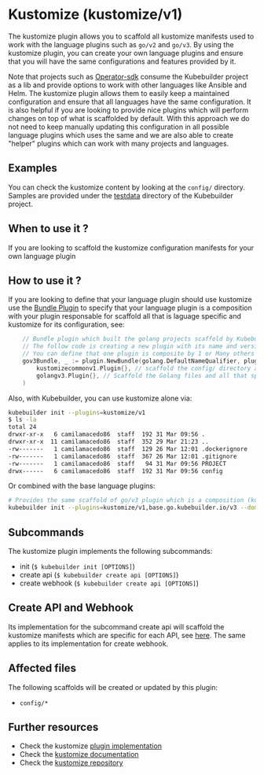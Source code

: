 # Kustomize (kustomize/v1)

The kustomize plugin allows you to scaffold all kustomize manifests used to work with the language plugins such as `go/v2` and `go/v3`. 
By using the kustomize plugin, you can create your own language plugins and ensure that you will have the same configurations 
and features provided by it. 

Note that projects such as [Operator-sdk][sdk] consume the Kubebuilder project as a lib and provide options to work with other languages
like Ansible and Helm. The kustomize plugin allows them to easily keep a maintained configuration and ensure that all languages have
the same configuration. It is also helpful if you are looking to provide nice plugins which will perform changes on top of
what is scaffolded by default. With this approach we do not need to keep manually updating this configuration in all possible language plugins
which uses the same and we are also
able to create "helper" plugins which can work with many projects and languages.

<aside class="note">
<h1>Examples</h1>

You can check the kustomize content by looking at the `config/` directory. Samples are provided under the [testdata][testdata]
directory of the Kubebuilder project.

</aside> 


## When to use it ?

If you are looking to scaffold the kustomize configuration manifests for your own language plugin 

## How to use it ?

If you are looking to define that your language plugin should use kustomize use the [Bundle Plugin][bundle]
to specify that your language plugin is a composition with your plugin responsable for scaffold
all that is laguage specific and kustomize for its configuration, see: 

```go
	// Bundle plugin which built the golang projects scaffold by Kubebuilder go/v3
	// The follow code is creating a new plugin with its name and version via composition
	// You can define that one plugin is composite by 1 or Many others plugins
	gov3Bundle, _ := plugin.NewBundle(golang.DefaultNameQualifier, plugin.Version{Number: 3},
		kustomizecommonv1.Plugin{}, // scaffold the config/ directory and all kustomize files
		golangv3.Plugin{}, // Scaffold the Golang files and all that specific for the language e.g. go.mod, apis, controllers
	)
```

Also, with Kubebuilder, you can use kustomize alone via:

```sh
kubebuilder init --plugins=kustomize/v1 
$ ls -la 
total 24
drwxr-xr-x   6 camilamacedo86  staff  192 31 Mar 09:56 .
drwxr-xr-x  11 camilamacedo86  staff  352 29 Mar 21:23 ..
-rw-------   1 camilamacedo86  staff  129 26 Mar 12:01 .dockerignore
-rw-------   1 camilamacedo86  staff  367 26 Mar 12:01 .gitignore
-rw-------   1 camilamacedo86  staff   94 31 Mar 09:56 PROJECT
drwx------   6 camilamacedo86  staff  192 31 Mar 09:56 config
```

Or combined with the base language plugins:

```sh
# Provides the same scaffold of go/v3 plugin which is a composition (kubebuilder init --plugins=go/v3)
kubebuilder init --plugins=kustomize/v1,base.go.kubebuilder.io/v3 --domain example.org --repo example.org/guestbook-operator 
```

## Subcommands

The kustomize plugin implements the following subcommands:

* init (`$ kubebuilder init [OPTIONS]`)
* create api (`$ kubebuilder create api [OPTIONS]`)
* create webhook (`$ kubebuilder create api [OPTIONS]`)

<aside class="note">
<h1>Create API and Webhook</h1>

Its implementation for the subcommand create api will scaffold the kustomize manifests
which are specific for each API, see [here][kustomize-create-api]. The same applies
to its implementation for create webhook.

</aside> 

## Affected files

The following scaffolds will be created or updated by this plugin:

* `config/*`

## Further resources

* Check the kustomize [plugin implementation](https://github.com/kubernetes-sigs/kubebuilder/tree/master/pkg/plugins/common/kustomize) 
* Check the [kustomize documentation][kustomize-docs]
* Check the [kustomize repository][kustomize-github]

[sdk]:https://github.com/operator-framework/operator-sdk
[testdata]: https://github.com/kubernetes-sigs/kubebuilder/tree/master/testdata/
[bundle]: https://github.com/kubernetes-sigs/kubebuilder/blob/master/pkg/plugin/bundle.go
[kustomize-create-api]: https://github.com/kubernetes-sigs/kubebuilder/blob/master/pkg/plugins/common/kustomize/v1/scaffolds/api.go#L72-L84
[kustomize-docs]: https://kustomize.io/
[kustomize-github]: https://github.com/kubernetes-sigs/kustomize